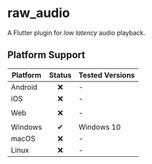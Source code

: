 # raw_audio

A Flutter plugin for _low latency_ audio playback.

## Platform Support

| Platform | Status | Tested Versions |
| -------- | :----: | --------------- |
| Android  |   ❌   | -               |
| iOS      |   ❌   | -               |
|          |        |                 |
| Web      |   ❌   | -               |
|          |        |
| Windows  |   ✔    | Windows 10      |
| macOS    |   ❌   | -               |
| Linux    |   ❌   | -               |
